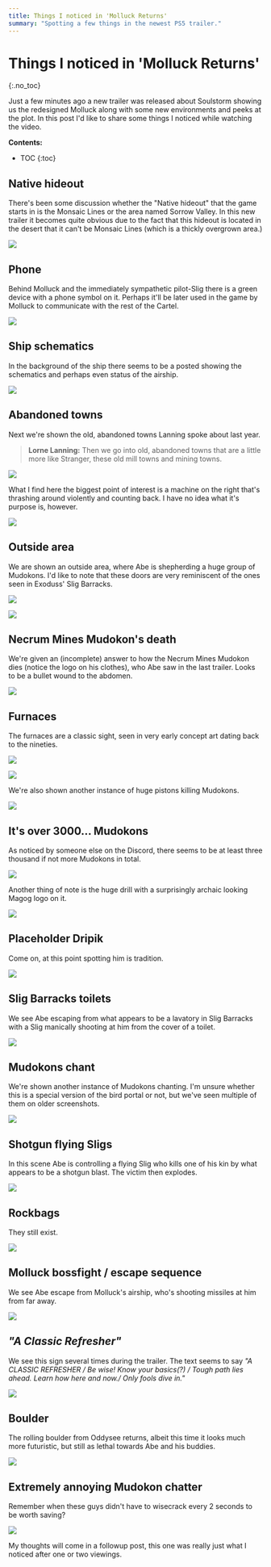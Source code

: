 ```yaml
---
title: Things I noticed in 'Molluck Returns'
summary: "Spotting a few things in the newest PS5 trailer."
---
```


# Things I noticed in 'Molluck Returns'
{:.no_toc}

Just a few minutes ago a new trailer was released about Soulstorm showing us the redesigned Molluck
along with some new environments and peeks at the plot. In this post I'd like to share some things I
noticed while watching the video.

**Contents:**

* TOC
{:toc}

## Native hideout

There's been some discussion whether the "Native hideout" that the game starts in is the Monsaic
Lines or the area named Sorrow Valley. In this new trailer it becomes quite obvious due to the fact
that this hideout is located in the desert that it can't be Monsaic Lines (which is a thickly
overgrown area.)

![](/imgs/molre/hideout.png)

## Phone

Behind Molluck and the immediately sympathetic pilot-Slig there is a green device with a phone
symbol on it. Perhaps it'll be later used in the game by Molluck to communicate with the rest of the
Cartel.

![](/imgs/molre/health.png)

## Ship schematics

In the background of the ship there seems to be a posted showing the schematics and perhaps even
status of the airship.

![](/imgs/molre/schematic.png)

## Abandoned towns

Next we're shown the old, abandoned towns Lanning spoke about last year.

> **Lorne Lanning:** Then we go into old, abandoned towns that are a little more like Stranger, these old mill towns and mining towns.

![](/imgs/molre/town.png)

What I find here the biggest point of interest is a machine on the right that's thrashing around
violently and counting back. I have no idea what it's purpose is, however.

![](/imgs/molre/machine.png)

## Outside area

We are shown an outside area, where Abe is shepherding a huge group of Mudokons. I'd like to note
that these doors are very reminiscent of the ones seen in Exoduss' Slig Barracks.

![](/imgs/molre/door.png)

![](/imgs/molre/sbdoor.png)

## Necrum Mines Mudokon's death

We're given an (incomplete) answer to how the Necrum Mines Mudokon dies (notice the logo on his
clothes), who Abe saw in the last trailer. Looks to be a bullet wound to the abdomen.

![](/imgs/molre/wound.png)

## Furnaces

The furnaces are a classic sight, seen in very early concept art dating back to the nineties.

![](/imgs/molre/furnace.png)

![](/imgs/molre/bwfurnace.png)

We're also shown another instance of huge pistons killing Mudokons.

![](/imgs/molre/piston.png)

## It's over 3000... Mudokons

As noticed by someone else on the Discord, there seems to be at least three thousand if not more
Mudokons in total.

![](/imgs/molre/3000.png)

Another thing of note is the huge drill with a surprisingly archaic looking Magog logo on it.

![](/imgs/molre/drill.png)

## Placeholder Dripik

Come on, at this point spotting him is tradition.

![](/imgs/molre/dripik.png)

## Slig Barracks toilets

We see Abe escaping from what appears to be a lavatory in Slig Barracks with a Slig manically
shooting at him from the cover of a toilet.

![](/imgs/molre/toilet.png)

## Mudokons chant

We're shown another instance of Mudokons chanting. I'm unsure whether this is a special version of
the bird portal or not, but we've seen multiple of them on older screenshots.

![](/imgs/molre/portal.png)

## Shotgun flying Sligs

In this scene Abe is controlling a flying Slig who kills one of his kin by what appears to be a
shotgun blast. The victim then explodes.

![](/imgs/molre/shotgun.png)

## Rockbags

They still exist.

![](/imgs/molre/rockbag.png)

## Molluck bossfight / escape sequence

We see Abe escape from Molluck's airship, who's shooting missiles at him from far away.

![](/imgs/molre/molluck.png)

## *"A Classic Refresher"*

We see this sign several times during the trailer. The text seems to say *"A CLASSIC REFRESHER / Be
wise! Know your basics(?) / Tough path lies ahead. Learn how here and now./ Only fools dive in."*

![](/imgs/molre/refresher.png)

## Boulder

The rolling boulder from Oddysee returns, albeit this time it looks much more futuristic, but still
as lethal towards Abe and his buddies.

![](/imgs/molre/boulder.png)

## Extremely annoying Mudokon chatter

Remember when these guys didn't have to wisecrack every 2 seconds to be worth saving?

![](/imgs/molre/chatter.png)

My thoughts will come in a followup post, this one was really just what I noticed after one or two
viewings.
